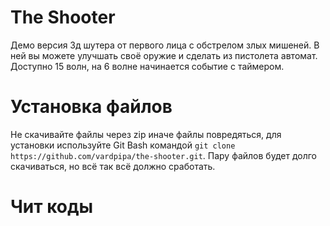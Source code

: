 # The Shooter
Демо версия 3д шутера от первого лица с обстрелом злых мишеней. В ней вы можете улучшать своё оружие и сделать из пистолета автомат. Доступно 15 волн, на 6 волне начинается событие с таймером.

# Установка файлов
Не скачивайте файлы через zip иначе файлы повредяться, для установки используйте Git Bash командой `git clone https://github.com/vardpipa/the-shooter.git`. Пару файлов будет долго скачиваться, но всё так всё должно сработать.

# Чит коды

